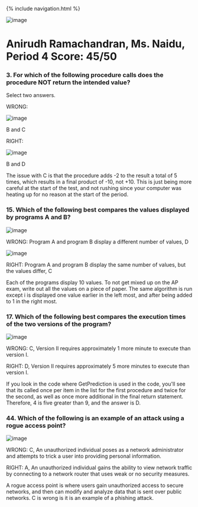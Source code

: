 {% include navigation.html %}

![image](https://user-images.githubusercontent.com/89223726/166817901-f2334bf7-bb68-44a6-9087-e126c7113214.png)
# Anirudh Ramachandran, Ms. Naidu, Period 4 Score: 45/50

### 3. For which of the following procedure calls does the procedure NOT return the intended value?

Select two answers.

WRONG: 

![image](https://user-images.githubusercontent.com/89223726/166818276-b8903fe0-812d-4258-8adf-79469449db78.png)

B and C
 
RIGHT: 

![image](https://user-images.githubusercontent.com/89223726/166818384-2e1f53a3-b5a1-4cc5-97b0-bec8390ce34e.png)

B and D
 
The issue with C is that the procedure adds -2 to the result a total of 5 times, which results in a final product of -10, not +10. This is just being more careful at the start of the test, and not rushing since your computer was heating up for no reason at the start of the period.

### 15. Which of the following best compares the values displayed by programs A and B?

![image](https://user-images.githubusercontent.com/89223726/167069024-95bcbeb3-f374-4d64-9564-a2c33569186f.png)
 
WRONG: Program A and program B display a different number of values, D

![image](https://user-images.githubusercontent.com/89223726/167069095-733cc092-ccdb-444c-8aa3-3bfde1324ddc.png)
 
RIGHT: Program A and program B display the same number of values, but the values differ, C

Each of the programs display 10 values. To not get mixed up on the AP exam, write out all the values on a piece of paper. The same algorithm is run except i is displayed one value earlier in the left most, and after being added to 1 in the right most. 

### 17. Which of the following best compares the execution times of the two versions of the program?

![image](https://user-images.githubusercontent.com/89223726/167069429-81a66aa8-a64a-478f-82c2-fe285e64b318.png)

WRONG: C, Version II requires approximately 1 more minute to execute than version I.

RIGHT: D, Version II requires approximately 5 more minutes to execute than version I.

If you look in the code where GetPrediction is used in the code, you'll see that its called once per item in the list for the first procedure and twice for the second, as well as once more additional in the final return statement. Therefore, 4 is five greater than 9, and the answer is D.

### 44. Which of the following is an example of an attack using a rogue access point?

![image](https://user-images.githubusercontent.com/89223726/167069937-1b72f7f2-4914-4c81-9d39-e60a427623f8.png)

WRONG: C, An unauthorized individual poses as a network administrator and attempts to trick a user into providing personal information.

RIGHT: A, An unauthorized individual gains the ability to view network traffic by connecting to a network router that uses weak or no security measures.

A rogue access point is where users gain unauthorized access to secure networks, and then can modify and analyze data that is sent over public networks. C is wrong is it is an example of a phishing attack. 

